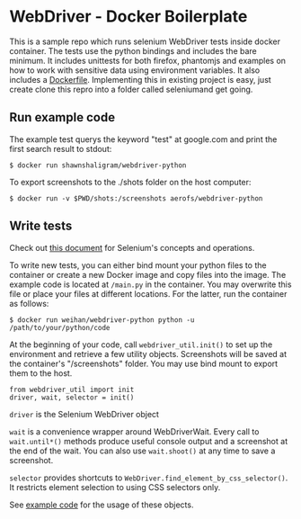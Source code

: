 # WebDriver - Docker Boilerplate

This is a sample repo which runs selenium WebDriver tests inside docker container.
The tests use the python bindings and includes the bare minimum. It includes unittests for both firefox, phantomjs and examples on how to work with sensitive data using environment variables. It also includes a [Dockerfile](https://github.com/shawnshaligram/selenium-python-docker-boilerplate/blob/master/Dockerfile). Implementing this in existing project is easy, just create clone this repro into a folder called seleniumand get going.

## Run example code

The example test querys the keyword "test" at google.com and print the first search result to stdout:

    $ docker run shawnshaligram/webdriver-python

To export screenshots to the ./shots folder on the host computer:

    $ docker run -v $PWD/shots:/screenshots aerofs/webdriver-python

## Write tests

Check out [this document](http://www.seleniumhq.org/docs/) for Selenium's concepts and operations.

To write new tests, you can either bind mount your python files to the container or create a new Docker image and copy files into the image.
The example code is located at `/main.py` in the container. You may overwrite this file or place your files at different locations. For the latter,
run the container as follows:

    $ docker run weihan/webdriver-python python -u /path/to/your/python/code

At the beginning of your code, call `webdriver_util.init()` to set up the
environment and retrieve a few utility objects. Screenshots will be saved at the container's "/screenshots" folder.
You may use bind mount to export them to the host.

    from webdriver_util import init
    driver, wait, selector = init()

`driver` is the Selenium WebDriver object

`wait` is a convenience wrapper around WebDriverWait. Every call to `wait.until*()` methods produce useful console output and a screenshot at the end of the wait.
You can also use `wait.shoot()` at any time to save a screenshot.

`selector` provides shortcuts to `WebDriver.find_element_by_css_selector()`. It restricts element selection to using CSS selectors only.

See [example code](https://github.com/weihanwang/webdriver-python/tree/master/root/main.py) for the usage of these objects.